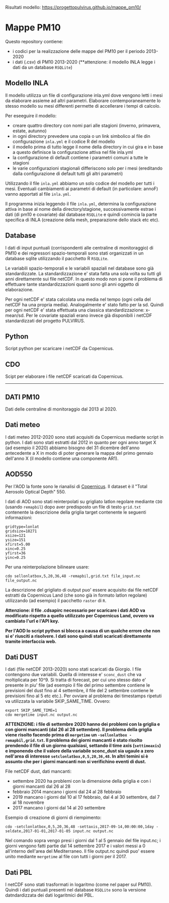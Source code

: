   Risultati modello: https://progettopulvirus.github.io/mappe_pm10/
 
 # Mappe PM10

Questo repository contiene:

- i codici per la realizzazione delle mappe del PM10 per il periodo 2013-2020
- i dati (.csv) di PM10 2013-2020 (**attenzione: il modello INLA legge i dati da un database `RSQLite`)

## Modello INLA

Il modello utilizza un file di configurazione inla.yml dove vengono letti i mesi da elaborare assieme ad altri parametri. Elaborare contemporaneamente lo stesso modello su mesi differenti permette di accellerare i tempi di calcolo.

Per eseeguire il modello:

- creare quattro directory con nomi pari alle stagioni (inverno, primavera, estate, autunno)
- in ogni directory prevedere una copia o un link simbolico al file din configurazione `inla.yml` e il codice R del modello
- il modello prima di tutto legge il nome della directory in cui gira e in base a questo definisce la configurazione attiva nel file inla.yml
- la configurazione di default contiene i parametri comuni a tutte le stagioni
- le varie configurazioni stagionali differiscono solo per i mesi (ereditando dalla configurazione di default tutti gli altri parametri)

Utilizzando il file `inla.yml` abbiamo un solo codice del modello per tutti i mesi. Eventuali cambiamenti ai parametri di default (in particolare: annoF) vanno apportati al file `inla.yml`.

Il programma inizia leggendo il file `inla.yml`, determina la configurazione attiva in base al nome della directory/stagione, successivamente estrae i dati (di pm10 e covariate) dal database `RSQLite` e quindi comincia la parte specifica di INLA (creazione della mesh, preparazione dello stack etc etc).


## Database

I dati di input puntuali (corrispondenti alle centraline di monitoraggio) di PM10 e dei regressori spazio-temporali sono stati organizzati in un database sqlite utilizzando il pacchetto R `RSQLite`.

Le variabili spazio-temporali e le variabili spaziali nel database sono già standardizzate. La standardizzazione e' stata fatta una sola volta su tutti gli anni direttamente sui file netCDF. In questo modo non si pone il problema di effettuare tante standardizzazioni quanti sono gli anni oggetto di elaborazione.

Per ogni netCDF e' stata calcolata una media nel tempo (ogni cella del netCDF ha una propria media). Analogalmente e' stato fatto per la sd. Quindi per ogni netCDF e' stata effettuata una classica standardizzazione: x-mean/sd. Per le covariate spaziali erano invece già disponibili i netCDF standardizzati del progetto PULVIRUS.

## Python

Script python per scaricare i netCDF da Copernicus.

## CDO

Scipt per elaborare i file netCDF scaricati da Copernicus.

---

## DATI PM10

Dati delle centraline di monitoraggio dal 2013 al 2020.

## Dati meteo

I dati meteo 2012-2020 sono stati acquisiti da Copernicus mediante script in python. I dati sono stati estratti dal 2012 in quanto per ogni anno target X (ad esempio il 2020) abbiamo bisogno del 31 dicembre dell'anno antecedente a X in modo di poter generare la mappa del primo gennaio dell'anno X (il modello contiene una componente AR1).

## AOD550

Per l'AOD la fonte sono le rianalisi di [Copernicus](https://www.copernicus.eu/en/copernicus-services/atmosphere). Il dataset è il "Total Aerosolo Optical Depth" 550.

I dati di AOD sono stati reinterpolati su grigliato latlon regolare mediante `CDO` (usando `remapbil`) dopo aver predisposto un file di testo `grid.txt` contenente la descrizione della griglia target contenente le seguenti informazioni:

```
gridtype=lonlat
gridsize=18271
xsize=121
ysize=151
xfirst=5.00
xinc=0.25
yfirst=36
yinc=0.25
```
Per una reinterpolazione bilineare usare:

```
cdo sellonlatbox,5,20,36,48 -remapbil,grid.txt file_input.nc  file_output.nc
```

La descrizione del grigliato di output puo' essere acquisito dai file netCDF estratti da Copernicus Land (che sono già in formato latlon regolare) utilizzando (ad esempio) il pacchetto `raster` di `R`.
 
 
 **Attenzione: il file .cdsapirc necessario per scaricare i dati AOD va modificato rispetto a quello utilizzato per Copernicus Land, ovvero va cambiato l'url e l'API key.**
 
 **Per l'AOD lo script python si blocca a causa di un qualche errore che non si e' riusciti a risolvere. I dati sono quindi stati scaricati direttamente tramite interfaccia web.**


## Dati DUST

I dati (file netCDF 2013-2020) sono stati scaricati da Giorgio. I file contengono due variabili. Quella di interesse e' `sconc_dust` che va moltiplicata per 10^9.
Si tratta di forecast, per cui uno stesso dato e' presente in piu' file (ad esempio il file del primo settembre contiene le previsioni del dust fino al 4 settembre, il file del 2 settembre contiene le previsioni fino al 5 etc etc.). Per ovviare al problema dei timestamps ripetuti va utilizzata la variabile SKIP_SAME_TIME. Ovvero:

```
export SKIP_SAME_TIME=1
cdo mergetime input.nc output.nc
```

**ATTENZIONE: i file di settembre 2020 hanno dei problemi con la griglia e con giorni mancanti (dal 26 al 28 settembre). Il problema della griglia viene risolto facendo prima di `mergetime` un `-sellonlatbox -remapbil,grid.txt`. Il problema dei giorni mancanti è stato risolto prendendo il file di un giorno qualsiasi, settando il time axis (`settimeaxis`) e imponendo che il valore della variabile sconc_dust sia ugaule a zero nell'area di interesse `setclonlatbox,0,5,20,36,48`. In altri temini si è assunto che per i giorni mancanti non si verifichino eventi di dust.**

File netCDF dust, dati mancanti:

- settembre 2020 ha problemi con la dimensione della griglia e con i giorni mancanti dal 26 al 28
- febbraio 2014 mancano i giorni dal 24 al 28 febbraio
- 2019 mancano i giorni dal 10 al 17 febbraio, dal 4 al 30 settembre, dal 7 al 18 novembre
- 2017 mancano i giorni dal 14 al 20 settembre

Esempio di creazione di giorni di riempimento:

```
cdo -setclonlatbox,0,5,20,36,48 -settaxis,2017-09-14,00:00:00,1day -seldate,2017-01-01,2017-01-05 input.nc output.nc
```

Nel comando sopra vengo presi i giorni dal 1 al 5 gennaio del file input.nc; i giorni vengono fatti partie dal 14 settembre 2017 e i valori messi a 0 all'interno dell'area del Mediterraneo. Il file output.nc quindi puo' essere unito mediante `mergetime` al file con tutti i giorni per il 2017.

## Dati PBL

I netCDF sono stati trasformati in logaritmo (come nel paper sul PM10). Quindi i dati puntuali presenti nel database `RSQLite` sono la versione datndardizzata dei dati logaritmici del PBL.

